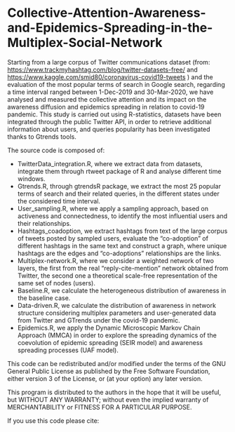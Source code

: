 # Collective-Attention-Awareness-and-Epidemics-Spreading-in-the-Multiplex-Social-Network


Starting from a large corpus of Twitter communications dataset (from: https://www.trackmyhashtag.com/blog/twitter-datasets-free/ and https://www.kaggle.com/smid80/coronavirus-covid19-tweets ) and the evaluation of the most popular terms of search in Google search, regarding a time interval ranged between 1-Dec-2019 and 30-Mar-2020, we have analysed and measured the collective attention and its impact on the awareness diffusion and epidemics spreading in relation to covid-19 pandemic. 
This study is carried out using R-statistics, datasets have been integrated through the public Twitter API, in order to retrieve additional information about users, and queries popularity has been investigated thanks to Gtrends tools. 


The source code is composed of: 
- TwitterData_integration.R, where we extract data from datasets, integrate them through rtweet package of R and analyse different time windows. 
-	Gtrends.R, through gtrendsR package, we extract the most 25 popular terms of search and their related queries, in the different states under the considered time interval.
-	User_sampling.R, where we apply a sampling approach, based on activeness and connectedness, to identify the most influential users and their relationships.
-	Hashtags_coadoption, we extract hashtags from text of the large corpus of tweets posted by sampled users, evaluate the “co-adoption” of different hashtags in the same text and construct a graph, where unique hashtags are the edges and “co-adoptions” relationships are the links.
-	Multiplex-network.R, where we consider a weighted network of two layers, the first from the real “reply-cite-mention” network obtained from Twitter, the second one a theoretical scale-free representation of the same set of nodes (users). 
-	Baseline.R, we calculate the heterogeneous distribution of awareness in the baseline case. 
-	Data-driven.R, we calculate the distribution of awareness in network structure considering multiplex parameters and user-generated data from Twitter and GTrends under the covid-19 pandemic. 
-	Epidemics.R, we apply the Dynamic Microscopic Markov Chain Approach (MMCA) in order to explore the spreading dynamics of the coevolution of epidemic spreading (SEIR model) and awareness spreading processes (UAF model). 



This code can be redistributed and/or modified under the terms of the GNU General Public License as published by the Free Software Foundation, either version 3 of the License, or (at your option) any later version. 


This program is distributed to the authors in the hope that it will be useful, but WITHOUT ANY WARRANTY; without even the implied warranty of MERCHANTABILITY or FITNESS FOR A PARTICULAR PURPOSE.


If you use this code please cite: 
